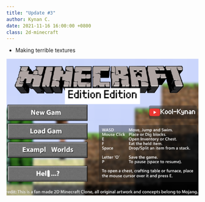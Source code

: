 ```yaml
---
title: "Update #3"
author: Kynan C.
date: 2021-11-16 16:00:00 +0800
class: 2d-minecraft
---
```


- Making terrible textures

![Minecraft edition edition screenshot](/assets/img/games/2d-minecraft/2d-minecraft.png)